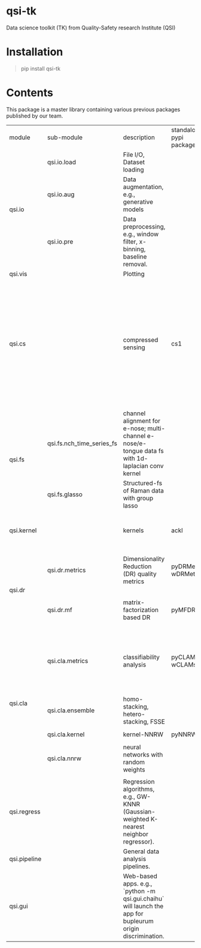 # qsi-tk

 Data science toolkit (TK) from Quality-Safety research Institute (QSI)

# Installation

> pip install qsi-tk

# Contents

This package is a master library containing various previous packages published by our team.

<table>
    <tbody>
        <tr>
            <td>module</td>
            <td>sub-module</td>
            <td>description</td>
            <td>standalone pypi package</td>
            <td>publication</td>
        </tr>
        <tr>
            <td colspan = 1 rowspan = 3>qsi.io</td>
            <td>qsi.io.load</td>
            <td>File I/O, Dataset loading</td>
            <td></td>
            <td>Provides 40+ open datasets. 15+ with publications</td>
        </tr>
        <tr>
            <td colspan = 1>qsi.io.aug</td>
            <td>Data augmentation, e.g., generative models</td>
            <td></td>
            <td>TODO Data aug with deep generative models. e.g., " variational autoencoders, generative adversarial networks, autoregressive models, KDE, normalizing flow models, energy-based models, and score-based models. "</td>
        </tr>
        <tr>
            <td>qsi.io.pre</td>
            <td>Data preprocessing, e.g., window filter, x-binning, baseline removal.</td>
            <td></td>
            <td>Enhanced data preprocessing with novel window function in Raman spectroscopy: Leveraging feature selection and machine learning for raspberry origin identification [J]. Spectrochimica Acta Part A: Molecular and Biomolecular Spectroscopy. 2024. doi: 10.1016/j.saa.2024.124913</td>
        </tr>
        <tr>
            <td colspan = 2>qsi.vis</td>
            <td>Plotting</td>
            <td></td>
            <td></td>
        </tr>
        <tr>
            <td colspan = 2>qsi.cs</td>
            <td>compressed sensing</td>
            <td>cs1</td>
            <td>Adaptive compressed sensing of Raman spectroscopic profiling data for discriminative tasks [J]. Talanta, 2020, doi: 10.1016/j.talanta.2019.120681
            <br/>
            Task-adaptive eigenvector-based projection (EBP) transform for compressed sensing: A case study of spectroscopic profiling sensor [J]. Analytical Science Advances. Chemistry Europe, 2021, doi: 10.1002/ansa.202100018
            <br/>
            Compressed Sensing library for spectroscopic profiling data [J]. Software Impacts, 2023, doi: 10.1016/j.simpa.2023.100492
            <br/>
            Secured telemetry based on time-variant sensing matrix – An empirical study of spectroscopic profiling, Smart Agricultural Technology, Volume 5, 2023, doi: 10.1016/j.atech.2023.100268
            </td>
        </tr>
        <tr>
            <td colspan = 1 rowspan = 3>qsi.fs</td>
        </tr>
        <tr>
            <td colspan = 1>qsi.fs.nch_time_series_fs</td>
            <td>channel alignment for e-nose; multi-channel e-nose/e-tongue data fs with 1d-laplacian conv kernel</td>
            <td></td>
            <td rowspan=2>基于电子鼻和一维拉普拉斯卷积核的奶粉基粉产地鉴别
            <br/>
            Machine learning-assisted MALDI-TOF MS toward rapid classification of milk products[J]. Journal of Dairy Science, 2024, doi:10.3168/jds.2024-24886</td>
        </tr>
        <tr>
            <td>qsi.fs.glasso</td>
            <td>Structured-fs of Raman data with group lasso</td>
            <td></td>
        </tr>
        <tr>
            <td colspan = 2>qsi.kernel</td>
            <td>kernels</td>
            <td>ackl</td>
            <td>Analytical chemistry kernel library for spectroscopic profiling data, Food Chemistry Advances, Volume 3, 2023, 100342, ISSN 2772-753X, https://doi.org/10.1016/j.focha.2023.100342.</td>
        </tr>
        <tr>
            <td rowspan = 2>qsi.dr</td>
            <td>qsi.dr.metrics</td>
            <td>Dimensionality Reduction (DR) quality metrics</td>
            <td>pyDRMetrics, wDRMetrics</td>
            <td>pyDRMetrics - A Python toolkit for dimensionality reduction quality assessment, Heliyon, Volume 7, Issue 2, 2021, e06199, ISSN 2405-8440, doi: 10.1016/j.heliyon.2021.e06199.</td>
        </tr>
        <tr>
            <td>qsi.dr.mf</td>
            <td>matrix-factorization based DR</td>
            <td>pyMFDR</td>
            <td>Matrix Factorization Based Dimensionality Reduction Algorithms - A Comparative Study on Spectroscopic Profiling Data [J], Analytical Chemistry, 2022. doi: 10.1021/acs.analchem.2c01922</td>
        </tr>
        <tr>
            <td rowspan = 4>qsi.cla</td>
            <td>qsi.cla.metrics</td>
            <td>classifiability analysis</td>
            <td>pyCLAMs, wCLAMs</td>
            <td>A unified classifiability analysis framework based on meta-learner and its application in spectroscopic profiling data [J]. Applied Intelligence, 2021, doi: 10.1007/s10489-021-02810-8
            <br/> 
            pyCLAMs: An integrated Python toolkit for classifiability analysis [J]. SoftwareX, 2022, doi: 10.1016/j.softx.2022.101007</td>
        </tr>
        <tr>
            <td>qsi.cla.ensemble</td>
            <td>homo-stacking, hetero-stacking, FSSE</td>
            <td rowspan = 3>pyNNRW</td>
            <td rowspan = 3>Spectroscopic Profiling-based Geographic Herb Identification by Neural Network with Random Weights [J]. Spectrochimica Acta Part A: Molecular and Biomolecular Spectroscopy, 2022, doi: 10.1016/j.saa.2022.121348
            <br/>
            Geographical origin identification of dendrobium officinale based on NNRW-stacking ensembles. Machine Learning with Applications [J]. 2024. doi: 10.1016/j.mlwa.2024.100594
            </td>
        </tr>
        <tr>
            <td>qsi.cla.kernel</td>
            <td>kernel-NNRW</td>
        </tr>
        <tr>
            <td>qsi.cla.nnrw</td>
            <td>neural networks with random weights</td>
        </tr>
        <tr>
            <td rowspan = 1>qsi.regress</td>
            <td></td>
            <td>Regression algorithms, e.g., GW-KNNR (Gaussian-weighted K-nearest neighbor regressor).</td>
            <td></td>
            <td>in progress</td>
        </tr>
        <tr>
            <td rowspan = 1>qsi.pipeline</td>
            <td></td>
            <td>General data analysis pipelines.</td>
            <td></td>
            <td></td>
        </tr>
        <tr>
            <td rowspan = 1>qsi.gui</td>
            <td></td>
            <td>Web-based apps. e.g., `python -m qsi.gui.chaihu` will launch the app for bupleurum origin discrimination.</td>
            <td></td>
            <td>Rapid Raman Spectroscopy Analysis Assisted with Machine Learning: A Case Study on Radix Bupleuri[J], Journal of the Science of Food and Agriculture, 2024. doi:10.1002/jsfa.14012</td>
        </tr>
    </tbody>
</table>